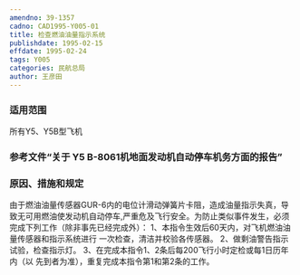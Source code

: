 ```yaml
---
amendno: 39-1357
cadno: CAD1995-Y005-01
title: 检查燃油油量指示系统
publishdate: 1995-02-15
effdate: 1995-02-24
tags: Y005
categories: 民航总局
author: 王彦田
---
```


### 适用范围 
所有Y5、Y5B型飞机

<!--more-->
### 参考文件“关于 Y5 B-8061机地面发动机自动停车机务方面的报告”

### 原因、措施和规定 
由于燃油油量传感器GUR-6内的电位计滑动弹簧片卡阻，造成油量指示失真，导致无可用燃油使发动机自动停车,严重危及飞行安全。为防止类似事件发生，必须完成下列工作（除非事先已经完成外）： 
    1、本指令生效后60天内，对飞机燃油油量传感器和指示系统进行
一次检查，清洁并校验各传感器。 2、做剩油警告指示试验，检查指示灯。     3、在完成本指令1、2条后每200飞行小时定检或每1日历年内（以
先到者为准），重复完成本指令第1和第2条的工作。
